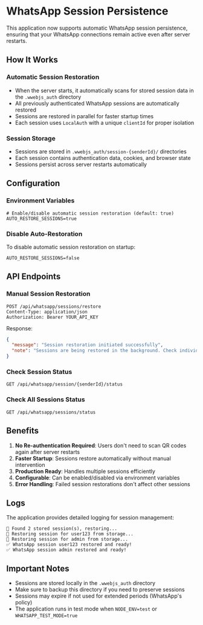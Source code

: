 # WhatsApp Session Persistence

This application now supports automatic WhatsApp session persistence, ensuring that your WhatsApp connections remain active even after server restarts.

## How It Works

### Automatic Session Restoration
- When the server starts, it automatically scans for stored session data in the `.wwebjs_auth` directory
- All previously authenticated WhatsApp sessions are automatically restored
- Sessions are restored in parallel for faster startup times
- Each session uses `LocalAuth` with a unique `clientId` for proper isolation

### Session Storage
- Sessions are stored in `.wwebjs_auth/session-{senderId}/` directories
- Each session contains authentication data, cookies, and browser state
- Sessions persist across server restarts automatically

## Configuration

### Environment Variables
```env
# Enable/disable automatic session restoration (default: true)
AUTO_RESTORE_SESSIONS=true
```

### Disable Auto-Restoration
To disable automatic session restoration on startup:
```env
AUTO_RESTORE_SESSIONS=false
```

## API Endpoints

### Manual Session Restoration
```http
POST /api/whatsapp/sessions/restore
Content-Type: application/json
Authorization: Bearer YOUR_API_KEY
```

Response:
```json
{
  "message": "Session restoration initiated successfully",
  "note": "Sessions are being restored in the background. Check individual session statuses for progress."
}
```

### Check Session Status
```http
GET /api/whatsapp/session/{senderId}/status
```

### Check All Sessions Status
```http
GET /api/whatsapp/sessions/status
```

## Benefits

1. **No Re-authentication Required**: Users don't need to scan QR codes again after server restarts
2. **Faster Startup**: Sessions restore automatically without manual intervention
3. **Production Ready**: Handles multiple sessions efficiently
4. **Configurable**: Can be enabled/disabled via environment variables
5. **Error Handling**: Failed session restorations don't affect other sessions

## Logs

The application provides detailed logging for session management:

```
🔄 Found 2 stored session(s), restoring...
🔄 Restoring session for user123 from storage...
🔄 Restoring session for admin from storage...
✅ WhatsApp session user123 restored and ready!
✅ WhatsApp session admin restored and ready!
```

## Important Notes

- Sessions are stored locally in the `.wwebjs_auth` directory
- Make sure to backup this directory if you need to preserve sessions
- Sessions may expire if not used for extended periods (WhatsApp's policy)
- The application runs in test mode when `NODE_ENV=test` or `WHATSAPP_TEST_MODE=true`
